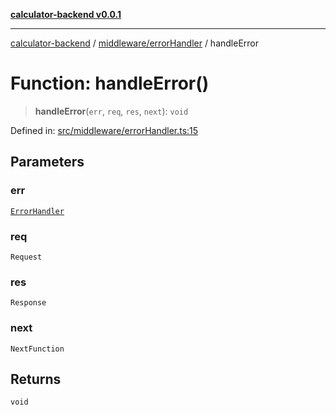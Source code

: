 [**calculator-backend v0.0.1**](../../../README.md)

***

[calculator-backend](../../../modules.md) / [middleware/errorHandler](../README.md) / handleError

# Function: handleError()

> **handleError**(`err`, `req`, `res`, `next`): `void`

Defined in: [src/middleware/errorHandler.ts:15](https://github.com/HessuRessu/calculator-backend/blob/9e0113add544d8bb9a8dd325db0bf2d995df2eea/src/middleware/errorHandler.ts#L15)

## Parameters

### err

[`ErrorHandler`](../classes/ErrorHandler.md)

### req

`Request`

### res

`Response`

### next

`NextFunction`

## Returns

`void`
